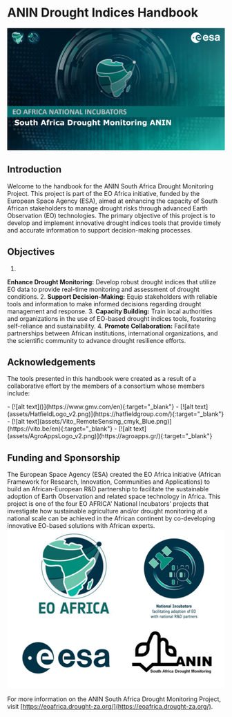 # ANIN Drought Indices Handbook
![ANIN Cover Page](assets/CoverPage1.PNG)

## Introduction

Welcome to the handbook for the ANIN South Africa Drought Monitoring Project. This project is part of the EO Africa initiative, funded by the European Space Agency (ESA), aimed at enhancing the capacity of South African stakeholders to manage drought risks through advanced Earth Observation (EO) technologies. The primary objective of this project is to develop and implement innovative drought indices tools that provide timely and accurate information to support decision-making processes.

## Objectives
1. 
**Enhance Drought Monitoring:** Develop robust drought indices that utilize EO data to provide real-time monitoring and assessment of drought conditions.
2. 
**Support Decision-Making:** Equip stakeholders with reliable tools and information to make informed decisions regarding drought management and response.
3. 
**Capacity Building:** Train local authorities and organizations in the use of EO-based drought indices tools, fostering self-reliance and sustainability.
4. 
**Promote Collaboration:** Facilitate partnerships between African institutions, international organizations, and the scientific community to advance drought resilience efforts.

## Acknowledgements
The tools presented in this handbook were created as a result of a collaborative effort by the members of a consortium whose members include:

<div class="grid cards" markdown>
- [![alt text](<assets/GMV Logo_v2.png>)](https://www.gmv.com/en){:target="_blank"}
- [![alt text](assets/HatfieldLogo_v2.png)](https://hatfieldgroup.com/){:target="_blank"}
- [![alt text](assets/Vito_RemoteSensing_cmyk_Blue.png)](https://vito.be/en){:target="_blank"}
- [![alt text](assets/AgroAppsLogo_v2.png)](https://agroapps.gr/){:target="_blank"}
</div>

## Funding and Sponsorship
The European Space Agency (ESA) created the EO Africa initiative (African Framework for Research, Innovation, Communities and Applications) to build an African-European R&D partnership to facilitate the sustainable adoption of Earth Observation and related space technology in Africa. This project is one of the four EO AFRICA' National Incubators' projects that investigate how sustainable agriculture and/or drought monitoring at a national scale can be achieved in the African continent by co-developing innovative EO-based solutions with African experts. 
![alt text](assets/Primary_Logos.JPG)


For more information on the ANIN South Africa Drought Monitoring Project, visit [https://eoafrica.drought-za.org/](https://eoafrica.drought-za.org/).


